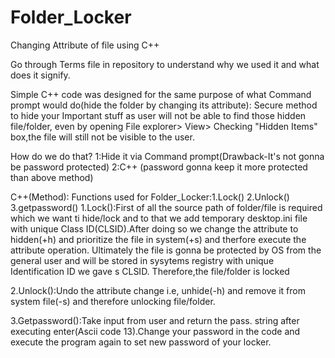 # Folder_Locker
Changing Attribute of file using C++ 

Go through Terms file in repository to understand why we used it and what does it signify.

Simple C++ code was designed for the same purpose of what Command prompt would do(hide the folder by changing its attribute):
Secure method to hide your Important stuff as user will not be able to find those hidden file/folder,
even by opening File explorer> View> Checking "Hidden Items" box,the file will still not be visible to the user.

How do we do that?
1:Hide it via Command prompt(Drawback-It's not gonna be password protected)
2:C++ (password gonna keep it more protected than above method)

C++(Method):
Functions used for Folder_Locker:1.Lock() 2.Unlock() 3.getpassword()
1.Lock():First of all the source path of folder/file is required which we want ti hide/lock and to that we add temporary desktop.ini file with unique Class ID(CLSID).After 
doing so we change the attribute to hidden(+h) and prioritize the file in system(+s) and therfore execute the attribute operation.
Ultimately the file is gonna be protected by OS from the general user and will be stored in sysytems registry with unique Identification ID we gave s CLSID.
Therefore,the file/folder is locked

2.Unlock():Undo the attribute change i.e, unhide(-h) and remove it from system file(-s) and therefore unlocking file/folder.

3.Getpassword():Take input from user and return the pass. string after executing enter(Ascii code 13).Change your password in the code and execute the program again to set new password of your locker.

